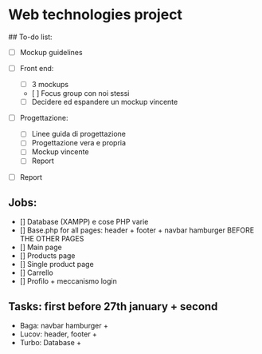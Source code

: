 # Web technologies project

## To-do list:
- [ ] Mockup guidelines 

- [ ] Front end: 
    - [ ] 3 mockups
    - [ ] Focus group con noi stessi
    - [ ] Decidere ed espandere un mockup vincente

- [ ] Progettazione: 
    - [ ] Linee guida di progettazione
    - [ ] Progettazione vera e propria
    - [ ] Mockup vincente
    - [ ] Report

- [ ] Report

## Jobs:
- [] Database (XAMPP) e cose PHP varie
- [] Base.php for all pages: header + footer + navbar hamburger BEFORE THE OTHER PAGES 
- [] Main page
- [] Products page
- [] Single product page
- [] Carrello
- [] Profilo + meccanismo login

## Tasks: first before 27th january + second
- Baga: navbar hamburger + 
- Lucov: header, footer + 
- Turbo: Database + 
